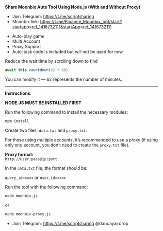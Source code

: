 **Share Moonbix Auto Tool Using Node.js (With and Without Proxy)**

* Join Telegram: https://t.me/scriptsharing
* Moonbix link: https://t.me/Binance_Moonbix_bot/start?startapp=ref_1416732111&startApp=ref_1416732111

-  Auto-play game
-  Multi Account
-  Proxy Support
-  Auto-task code is included but will not be used for now

Reduce the wait time by scrolling down to find

```js
await this.countdown(62 * 60);
```

You can modify it — 62 represents the number of minutes.

---

**Instructions:**

**NODE.JS MUST BE INSTALLED FIRST**

Run the following command to install the necessary modules:

```bash
npm install
```

Create two files: `data.txt` and `proxy.txt`.

For those using multiple accounts, it’s recommended to use a proxy 
(if using only one account, you don’t need to create the `proxy.txt` file).

**Proxy format:**  
`http://user:pass@ip:port`

In the `data.txt` file, the format should be:

`query_id=xxxx` or `user_id=xxxx`

Run the tool with the following command:

```bash
node moonbix.js
```
or  
```bash
node moonbix-proxy.js
```
* Join Telegram: https://t.me/scriptsharing
@dancayairdrop
